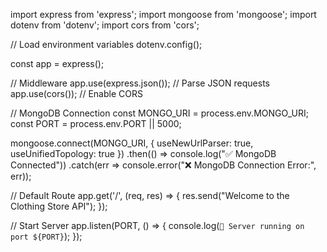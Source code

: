 import express from 'express';
import mongoose from 'mongoose';
import dotenv from 'dotenv';
import cors from 'cors';

// Load environment variables
dotenv.config();

const app = express();

// Middleware
app.use(express.json()); // Parse JSON requests
app.use(cors()); // Enable CORS

// MongoDB Connection
const MONGO_URI = process.env.MONGO_URI;
const PORT = process.env.PORT || 5000;

mongoose.connect(MONGO_URI, {
  useNewUrlParser: true,
  useUnifiedTopology: true
})
.then(() => console.log("✅ MongoDB Connected"))
.catch(err => console.error("❌ MongoDB Connection Error:", err));

// Default Route
app.get('/', (req, res) => {
  res.send("Welcome to the Clothing Store API");
});

// Start Server
app.listen(PORT, () => {
  console.log(`🚀 Server running on port ${PORT}`);
});